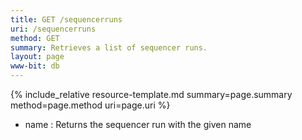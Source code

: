 ```yaml
---
title: GET /sequencerruns
uri: /sequencerruns
method: GET
summary: Retrieves a list of sequencer runs.
layout: page
www-bit: db
---
```


{% include_relative resource-template.md summary=page.summary method=page.method uri=page.uri %}


* name
: Returns the sequencer run with the given name
